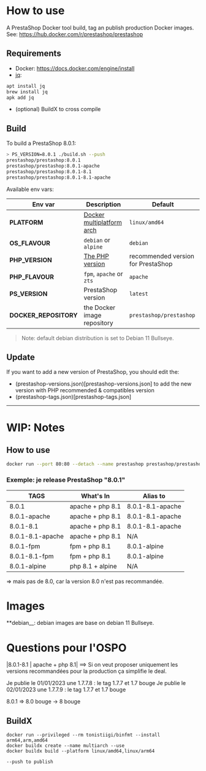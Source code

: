 # How to use

A PrestaShop Docker tool build, tag an publish production Docker images.
See: https://hub.docker.com/r/prestashop/prestashop

## Requirements

- Docker: https://docs.docker.com/engine/install
- [jq](https://stedolan.github.io/jq/):

```bash
apt install jq
brew install jq
apk add jq
```

- (optional) BuildX to cross compile

## Build

To build a PrestaShop 8.0.1:

```sh
> PS_VERSION=8.0.1 ./build.sh --push
prestashop/prestashop:8.0.1
prestashop/prestashop:8.0.1-apache
prestashop/prestashop:8.0.1-8.1
prestashop/prestashop:8.0.1-8.1-apache
```

Available env vars:

| Env var               | Description                                                                         | Default                            |
|-----------------------|-------------------------------------------------------------------------------------|------------------------------------|
| **PLATFORM**          | [Docker multiplatform arch](https://docs.docker.com/build/building/multi-platform/) | `linux/amd64`                      |
| **OS_FLAVOUR**        | `debian` or `alpine`                                                                | `debian`                           |
| **PHP_VERSION**       | [The PHP version](https://hub.docker.com/_/php)                                     | recommended version for PrestaShop |
| **PHP_FLAVOUR**       | `fpm`, `apache` or `zts`                                                            | `apache`                           |
| **PS_VERSION**        | PrestaShop version                                                                  | `latest`                           |
| **DOCKER_REPOSITORY** | the Docker image repository                                                         | `prestashop/prestashop`            |

> Note: default debian distribution is set to Debian 11 Bullseye.

## Update

If you want to add a new version of PrestaShop, you should edit the:

- (prestashop-versions.json)[prestashop-versions.json] to add the new version with PHP recommended & compatibles version
- (prestashop-tags.json)[prestashop-tags.json]

---

# WIP: Notes

## How to use

```sh
docker run --port 80:80 --detach --name prestashop prestashop/prestashop:8.0.1
```

### Exemple: je release PrestaShop "8.0.1"

| TAGS             | What's In        | Alias to         |
|------------------|------------------|------------------|
| 8.0.1            | apache + php 8.1 | 8.0.1-8.1-apache |
| 8.0.1-apache     | apache + php 8.1 | 8.0.1-8.1-apache |
| 8.0.1-8.1        | apache + php 8.1 | 8.0.1-8.1-apache |
| 8.0.1-8.1-apache | apache + php 8.1 | N/A              |
| 8.0.1-fpm        | fpm + php 8.1    | 8.0.1-alpine     |
| 8.0.1-8.1-fpm    | fpm + php 8.1    | 8.0.1-alpine     |
| 8.0.1-alpine     | php 8.1 + alpine | N/A              |

=> mais pas de 8.0, car la version 8.0 n'est pas recommandée.

# Images

\*\*debian\_\_: debian images are base on debian 11 Bullseye.

# Questions pour l'OSPO

|8.0.1-8.1 | apache + php 8.1|
==> Si on veut proposer uniquement les versions recommandées pour la production ça simplifie le deal.

Je publie le 01/01/2023 une 1.7.7.8 : le tag 1.7.7 et 1.7 bouge
Je publie le 02/01/2023 une 1.7.7.9 : le tag 1.7.7 et 1.7 bouge

8.0.1 => 8.0 bouge -> 8 bouge

## BuildX

```
docker run --privileged --rm tonistiigi/binfmt --install arm64,arm,amd64
docker buildx create --name multiarch --use
docker buildx build --platform linux/amd64,linux/arm64

--push to publish
```
